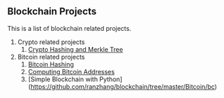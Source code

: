 ## Blockchain Projects
This is a list of blockchain related projects.

1. Crypto related projects
    1. [Crypto Hashing and Merkle Tree](https://github.com/ranzhang/blockchain/tree/master/crypto/hashing)
2. Bitcoin related projects
    1. [Bitcoin Hashing](https://github.com/ranzhang/blockchain/tree/master/Bitcoin/headerhashing)
	2. [Computing Bitcoin Addresses](https://github.com/ranzhang/blockchain/tree/master/Bitcoin/addr)
	3. [Simple Blockchain with Python] (https://github.com/ranzhang/blockchain/tree/master/Bitcoin/bc)